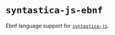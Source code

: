 # `syntastica-js-ebnf`

Ebnf language support for [`syntastica-js`](https://www.npmjs.com/package/@syntastica/core).
